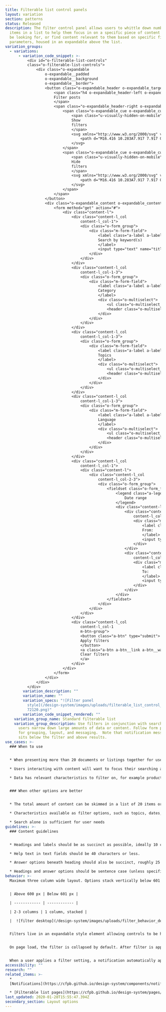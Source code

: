 ```yaml
---
title: Filterable list control panels
layout: variation
section: patterns
status: Released
description: The filter control panel allows users to whittle down number of
  items in a list to help them focus in on a specific piece of content they may
  be looking for, or find content relevant to them based on specific filter
  parameters, housed in an expandable above the list.
variation_groups:
  - variations:
      - variation_code_snippet: >-
          <div id="o-filterable-list-controls"
          class="o-filterable-list-controls">
              <div class="o-expandable
                  o-expandable__padded
                  o-expandable__background
                  o-expandable__border">
                  <button class="o-expandable_header o-expandable_target o-expandable_target__expanded" type="button">
                      <span class="h4 o-expandable_header-left o-expandable_label">
                      Filter posts
                      </span>
                      <span class="o-expandable_header-right o-expandable_link">
                          <span class="o-expandable_cue o-expandable_cue-open">
                              <span class="u-visually-hidden-on-mobile">
                              Show
                              filters
                              </span>
                              <svg xmlns="http://www.w3.org/2000/svg" viewBox="0 0 17 20.4" class="cf-icon-svg">
                                  <path d="M16.416 10.283A7.917 7.917 0 1 1 8.5 2.366a7.916 7.916 0 0 1 7.916 7.917zm-2.958.01a.792.792 0 0 0-.792-.792H9.284V6.12a.792.792 0 1 0-1.583 0V9.5H4.32a.792.792 0 0 0 0 1.584H7.7v3.382a.792.792 0 0 0 1.583 0v-3.382h3.382a.792.792 0 0 0 .792-.791z"></path>
                              </svg>
                          </span>
                          <span class="o-expandable_cue o-expandable_cue-close">
                              <span class="u-visually-hidden-on-mobile">
                              Hide
                              filters
                              </span>
                              <svg xmlns="http://www.w3.org/2000/svg" viewBox="0 0 17 20.4" class="cf-icon-svg">
                                  <path d="M16.416 10.283A7.917 7.917 0 1 1 8.5 2.366a7.916 7.916 0 0 1 7.916 7.917zm-2.958.01a.792.792 0 0 0-.792-.792H4.32a.792.792 0 0 0 0 1.583h8.346a.792.792 0 0 0 .792-.791z"></path>
                              </svg>
                          </span>
                      </span>
                  </button>
                  <div class="o-expandable_content o-expandable_content__onload-open">
                      <form method="get" action="#">
                          <div class="content-l">
                              <div class="content-l_col
                                  content-l_col-1">
                                  <div class="o-form_group">
                                      <div class="m-form-field">
                                          <label class="a-label a-label__heading" for="o-filterable-list-controls_title">
                                          Search by keyword(s)
                                          </label>
                                          <input type="text" name="title" id="o-filterable-list-controls_title" class="a-text-input a-text-input__full" maxlength="250">
                                      </div>
                                  </div>
                              </div>
                              <div class="content-l_col
                                  content-l_col-1-3">
                                  <div class="o-form_group">
                                      <div class="m-form-field">
                                          <label class="a-label a-label__heading" for="o-filterable-list-controls_categories">
                                          Category
                                          </label>
                                          <div class="o-multiselect">
                                              <ul class="o-multiselect_choices"></ul>
                                              <header class="o-multiselect_header"><input class="o-multiselect_search a-text-input" type="text" placeholder="Select up to five" id="o-filterable-list-controls_categories" autocomplete="off"></header>
                                          </div>
                                      </div>
                                  </div>
                              </div>
                              <div class="content-l_col
                                  content-l_col-1-3">
                                  <div class="o-form_group">
                                      <div class="m-form-field">
                                          <label class="a-label a-label__heading" for="o-filterable-list-controls_topics">
                                          Topics
                                          </label>
                                          <div class="o-multiselect">
                                              <ul class="o-multiselect_choices"></ul>
                                              <header class="o-multiselect_header"><input class="o-multiselect_search a-text-input" type="text" placeholder="Select up to five" id="o-filterable-list-controls_topics" autocomplete="off"></header>
                                          </div>
                                      </div>
                                  </div>
                              </div>
                              <div class="content-l_col
                                  content-l_col-1-3">
                                  <div class="o-form_group">
                                      <div class="m-form-field">
                                          <label class="a-label a-label__heading" for="o-filterable-list-controls_language">
                                          Language
                                          </label>
                                          <div class="o-multiselect">
                                              <ul class="o-multiselect_choices"></ul>
                                              <header class="o-multiselect_header"><input class="o-multiselect_search a-text-input" type="text" placeholder="Select up to five" id="o-filterable-list-controls_language" autocomplete="off"></header>
                                          </div>
                                      </div>
                                  </div>
                              </div>
                              <div class="content-l_col
                                  content-l_col-1">
                                  <div class="content-l">
                                      <div class="content-l_col
                                          content-l_col-2-3">
                                          <div class="o-form_group">
                                              <fieldset class="o-form_fieldset">
                                                  <legend class="a-legend">
                                                      Date range
                                                  </legend>
                                                  <div class="content-l">
                                                      <div class="content-l_col
                                                          content-l_col-1-2">
                                                          <div class="m-form-field">
                                                              <label class="a-label a-label__heading" for="o-filterable-list-controls_from-date">
                                                              From:
                                                              </label>
                                                              <input type="date" name="from_date" class="a-text-input a-text-input__full" placeholder="mm/dd/yyyy" data-type="date" id="o-filterable-list-controls_from-date">
                                                          </div>
                                                      </div>
                                                      <div class="content-l_col
                                                          content-l_col-1-2">
                                                          <div class="m-form-field">
                                                              <label class="a-label a-label__heading" for="o-filterable-list-controls_to-date">
                                                              To:
                                                              </label>
                                                              <input type="date" name="to_date" class="a-text-input a-text-input__full" placeholder="mm/dd/yyyy" data-type="date" id="o-filterable-list-controls_to-date">
                                                          </div>
                                                      </div>
                                                  </div>
                                              </fieldset>
                                          </div>
                                      </div>
                                  </div>
                              </div>
                              <div class="content-l_col
                                  content-l_col-1
                                  m-btn-group">
                                  <button class="a-btn" type="submit">
                                  Apply filters
                                  </button>
                                  <a class="a-btn a-btn__link a-btn__warning" href="#">
                                  Clear filters
                                  </a>
                              </div>
                          </div>
                      </form>
                  </div>
              </div>
          </div>
        variation_description: ""
        variation_name: ""
        variation_specs: "![Filter panel
          style](/design-system/images/uploads/filterable_list_control_panels_0\
          72120.png)"
        variation_code_snippet_rendered: ""
    variation_group_name: Standard filterable list
    variation_group_description: Use filters in conjunction with search to help
      users narrow down large amounts of data or content. Follow form patterns
      for grouping, layout, and messaging.  Note that notification messaging
      sits below the filter and above results.
use_cases: >-
  ### When to use


  * When presenting more than 20 documents or listings together for users to browse through.

  * Users interacting with content will want to focus their searching activities on this specific group of content, rather than using the general site search.

  * Data has relevant characteristics to filter on, for example product and issue for complaint data, location and property type for HMDA, date range and categories for articles


  ### When other options are better


  * The total amount of content can be skimmed in a list of 20 items or less.

  * Characteristics available as filter options, such as topics, dates, and categories, are not relevant to the content.

  * Search alone is sufficient for user needs
guidelines: >-
  ### Content guidelines


  * Headings and labels should be as succinct as possible, ideally 10 characters or less. Do not use colon (:) or other punctuation after the header.

  * Help text in text fields should be 40 characters or less.

  * Answer options beneath heading should also be succinct, roughly 25 characters or less.

  * Headings and answer options should be sentence case (unless specifically proper nouns or titles)
behavior: >-
  Maximum three column wide layout. Options stack vertically below 601 pixels.


  | Above 600 px | Below 601 px |

  | ------------ | ------------ |

  | 2-3 columns | 1 column, stacked |

  |  ![filter desktop](/design-system/images/uploads/filter_behavior_desktop_1.jpg) | ![filter mobile](/design-system/images/uploads/filter_behavior_mobile_1.jpg) |


  Filters live in an expandable style element allowing controls to be hidden when not in use or needed.


  On page load, the filter is collapsed by default. After filter is applied it remains open, except for mobile breakpoint (< 601 px) where is is collapsed after filtering to make vertical space for the notification to be viewed on screen.


  When a user applies a filter setting, a notification automatically appears below the panel indicating number of results or errors.
accessibility: ""
research: ""
related_items: >-
  *
  [Notifications](https://cfpb.github.io/design-system/components/notifications)

  * [Filterable list pages](https://cfpb.github.io/design-system/pages/filterable-list-pages)
last_updated: 2020-01-28T15:55:47.394Z
secondary_section: Layout options
---
```

